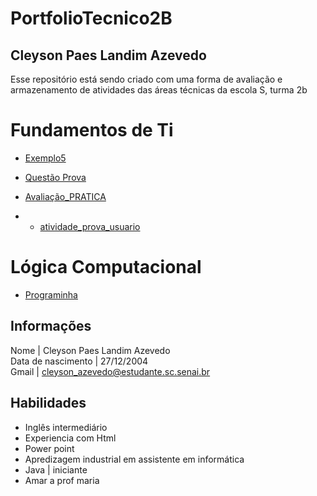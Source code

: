 
# PortfolioTecnico2B
## Cleyson Paes Landim Azevedo

Esse repositório está sendo criado com uma forma de avaliação e armazenamento de atividades das áreas técnicas da escola S, turma 2b

# Fundamentos de Ti

* [Exemplo5](FundamentosTi/Exemplo5.sh)

* [Questão Prova](FundamentosTi/att_prova_permissoes.sh)
* [Avaliação_PRATICA](/FundamentosTi/Avaliação_Pratica/)
* * [atividade_prova_usuario](FundamentosTi/atividade_prova_usuario.sh)
# Lógica Computacional
* [Programinha](LógicaComputacional/Programinha_Juros.java)

## Informações
Nome | Cleyson Paes Landim Azevedo <br>
Data de nascimento | 27/12/2004 <br>
Gmail | cleyson_azevedo@estudante.sc.senai.br


## Habilidades
* Inglês intermediário
* Experiencia com Html 
* Power point
* Apredizagem industrial em assistente em informática
* Java | iniciante
* Amar a prof maria

